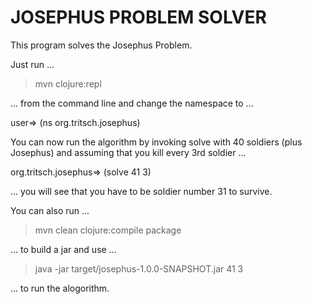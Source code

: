 JOSEPHUS PROBLEM SOLVER
=================

This program solves the Josephus Problem.

Just run ...

> mvn clojure:repl

... from the command line and change the namespace to ...

user=> (ns org.tritsch.josephus)

You can now run the algorithm by invoking solve with 
40 soldiers (plus Josephus) and assuming that you kill
every 3rd soldier ...

org.tritsch.josephus=> (solve 41 3)

... you will see that you have to be soldier number 31 
to survive.

You can also run ...

> mvn clean clojure:compile package

... to build a jar and use ...

> java -jar target/josephus-1.0.0-SNAPSHOT.jar 41 3

... to run the alogorithm.
